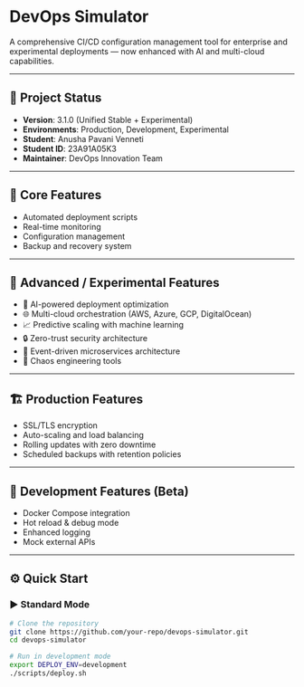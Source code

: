 # DevOps Simulator

A comprehensive CI/CD configuration management tool for enterprise and experimental deployments — now enhanced with AI and multi-cloud capabilities.

---

## 🧩 Project Status
- **Version**: 3.1.0 (Unified Stable + Experimental)
- **Environments**: Production, Development, Experimental
- **Student**: Anusha Pavani Venneti  
- **Student ID**: 23A91A05K3
- **Maintainer**: DevOps Innovation Team

---

## 🚀 Core Features
- Automated deployment scripts  
- Real-time monitoring  
- Configuration management  
- Backup and recovery system  

---

## 🧠 Advanced / Experimental Features
- 🤖 AI-powered deployment optimization  
- 🌐 Multi-cloud orchestration (AWS, Azure, GCP, DigitalOcean)  
- 📈 Predictive scaling with machine learning  
- 🔒 Zero-trust security architecture  
- 🌊 Event-driven microservices architecture  
- 🎯 Chaos engineering tools  

---

## 🏗️ Production Features
- SSL/TLS encryption  
- Auto-scaling and load balancing  
- Rolling updates with zero downtime  
- Scheduled backups with retention policies  

---

## 🧪 Development Features (Beta)
- Docker Compose integration  
- Hot reload & debug mode  
- Enhanced logging  
- Mock external APIs  

---

## ⚙️ Quick Start

### ▶️ Standard Mode
```bash
# Clone the repository
git clone https://github.com/your-repo/devops-simulator.git
cd devops-simulator

# Run in development mode
export DEPLOY_ENV=development
./scripts/deploy.sh
